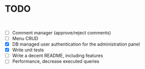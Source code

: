 # TODO

&nbsp;

- [ ] Comment manager (approve/reject comments)
- [ ] Menu CRUD
- [x] DB managed user authentication for the administration panel
- [x] Write unit tests
- [ ] Write a decent README, including features
- [ ] Performance, decrease executed queries
